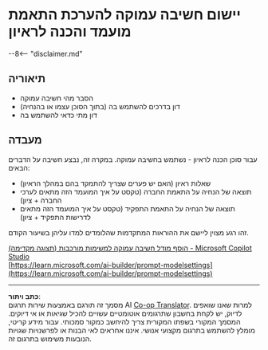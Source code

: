 <!--
CO_OP_TRANSLATOR_METADATA:
{
  "original_hash": "610b0181a64c306bc9a853fd974bc924",
  "translation_date": "2025-10-17T02:04:06+00:00",
  "source_file": "docs/operative-preview/09-deep-reasoning/README.md",
  "language_code": "he"
}
-->
# יישום חשיבה עמוקה להערכת התאמת מועמד והכנה לראיון

--8<-- "disclaimer.md"

## תיאוריה

- הסבר מהי חשיבה עמוקה  
- דון בדרכים להשתמש בה (בתוך הסוכן עצמו או בהנחיה)  
- דון מתי כדאי להשתמש בה  

## מעבדה

עבור סוכן הכנה לראיון - נשתמש בחשיבה עמוקה. במקרה זה, נבצע חשיבה על הדברים הבאים:

- שאלות ראיון (האם יש פערים שצריך להתמקד בהם במהלך הראיון)  
- תוצאה של הנחיה על התאמת החברה (טקסט על איך המועמד הזה מתאים לערכי החברה + ציון)  
- תוצאה של הנחיה על התאמת התפקיד (טקסט על איך המועמד הזה מתאים לדרישות התפקיד + ציון)  

זהו רגע מצוין ליישם את ההוראות המתקדמות שהלומדים למדו עליהן בשיעור הקודם.

[הוסף מודל חשיבה עמוקה למשימות מורכבות (תצוגה מקדימה) - Microsoft Copilot Studio](https://learn.microsoft.com/microsoft-copilot-studio/authoring-reasoning-models)  
[https://learn.microsoft.com/ai-builder/prompt-modelsettings](https://learn.microsoft.com/ai-builder/prompt-modelsettings)  

---

**כתב ויתור**:  
מסמך זה תורגם באמצעות שירות תרגום AI [Co-op Translator](https://github.com/Azure/co-op-translator). למרות שאנו שואפים לדיוק, יש לקחת בחשבון שתרגומים אוטומטיים עשויים להכיל שגיאות או אי דיוקים. המסמך המקורי בשפתו המקורית צריך להיחשב כמקור סמכותי. עבור מידע קריטי, מומלץ להשתמש בתרגום מקצועי אנושי. איננו אחראים לאי הבנות או לפרשנויות שגויות הנובעות משימוש בתרגום זה.